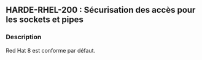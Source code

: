 ## HARDE-RHEL-200 : Sécurisation des accès pour les sockets et pipes

### Description

Red Hat 8 est conforme par défaut.

